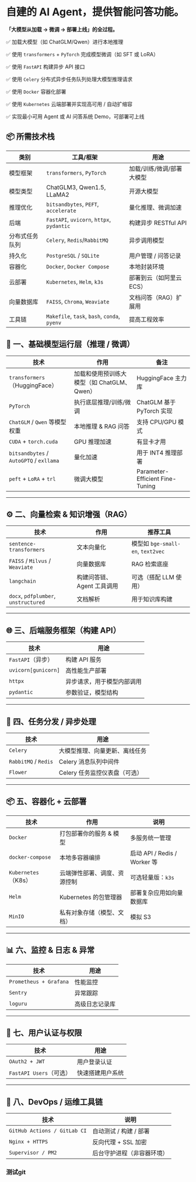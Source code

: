 # 自建的 AI Agent，提供智能问答功能。

**「大模型从加载 → 微调 → 部署上线」的全过程。**

✅ 加载大模型（如 ChatGLM/Qwen）进行本地推理

✅ 使用 `transformers` + `PyTorch` 完成模型微调（如 SFT 或 LoRA）

✅ 使用 `FastAPI` 构建异步 API 接口

✅ 使用 `Celery` 分布式异步任务队列处理大模型推理请求

✅ 使用 `Docker` 容器化部署

✅ 使用 `Kubernetes` 云端部署并实现高可用 / 自动扩缩容

✅ 实现最小可用 Agent 或 AI 问答系统 Demo，可部署可上线



## 📦 所需技术栈

| 类别           | 工具/框架                                    | 用途                      |
| -------------- | -------------------------------------------- | ------------------------- |
| 模型框架       | `transformers`, `PyTorch`                    | 加载/训练/微调/部署大模型 |
| 模型类型       | ChatGLM3, Qwen1.5, LLaMA2                    | 开源大模型                |
| 推理优化       | `bitsandbytes`, `PEFT`, `accelerate`         | 量化推理、微调加速        |
| 后端           | `FastAPI`, `uvicorn`, `httpx`, `pydantic`    | 构建异步 RESTful API      |
| 分布式任务队列 | `Celery`, `Redis`/`RabbitMQ`                 | 异步调用模型              |
| 持久化         | `PostgreSQL` / `SQLite`                      | 用户管理 / 问答记录       |
| 容器化         | `Docker`, `Docker Compose`                   | 本地封装环境              |
| 云部署         | `Kubernetes`, `Helm`, `k3s`                  | 部署到云（如阿里云ECS）   |
| 向量数据库     | `FAISS`, `Chroma`, `Weaviate`                | 文档问答（RAG）扩展用     |
| 工具链         | `Makefile`, `task`, `bash`, `conda`, `pyenv` | 提高工程效率              |


## 🧱 一、基础模型运行层（推理 / 微调）

| 技术                                    | 作用                                       | 备注                            |
| --------------------------------------- | ------------------------------------------ | ------------------------------- |
| `transformers`（HuggingFace）           | 加载和使用预训练大模型（如 ChatGLM、Qwen） | HuggingFace 主力库              |
| `PyTorch`                               | 执行底层推理/训练/微调                     | ChatGLM 基于 PyTorch 实现       |
| `ChatGLM` / `Qwen` 等模型权重           | 本地推理 & RAG 问答                        | 支持 CPU/GPU 模式               |
| `CUDA` + `torch.cuda`                   | GPU 推理加速                               | 有显卡才用                      |
| `bitsandbytes` / `AutoGPTQ` / `exllama` | 量化加速                                   | 用于 INT4 推理部署              |
| `peft` + `LoRA` + `trl`                 | 微调大模型                                 | Parameter-Efficient Fine-Tuning |

------

## ⚙️ 二、向量检索 & 知识增强（RAG）

| 技术                                 | 作用                       | 推荐工具                          |
| ------------------------------------ | -------------------------- | --------------------------------- |
| `sentence-transformers`              | 文本向量化                 | 模型如 `bge-small-en`, `text2vec` |
| `FAISS` / `Milvus` / `Weaviate`      | 向量数据库                 | RAG 检索底座                      |
| `langchain`                          | 构建问答链、Agent 工具调用 | 可选（搭配 LLM 使用）             |
| `docx`, `pdfplumber`, `unstructured` | 文档解析                   | 用于知识库构建                    |

------

## 🌐 三、后端服务框架（构建 API）

| 技术                | 用途                       |
| ------------------- | -------------------------- |
| `FastAPI`（异步）   | 构建 API 服务              |
| `uvicorn[gunicorn]` | 高性能生产部署             |
| `httpx`             | 异步请求，用于模型内部调用 |
| `pydantic`          | 参数验证，模型结构         |

------

## 🧵 四、任务分发 / 异步处理

| 技术                 | 用途                           |
| -------------------- | ------------------------------ |
| `Celery`             | 大模型推理、向量更新、离线任务 |
| `RabbitMQ` / `Redis` | Celery 消息队列中间件          |
| `Flower`             | Celery 任务监控仪表盘（可选）  |

------

## 📦 五、容器化 + 云部署

| 技术                | 作用                         | 说明                         |
| ------------------- | ---------------------------- | ---------------------------- |
| `Docker`            | 打包部署你的服务 & 模型      | 多服务统一管理               |
| `docker-compose`    | 本地多容器编排               | 启动 API / Redis / Worker 等 |
| `Kubernetes`（K8s） | 云端弹性部署、调度、资源控制 | 可选轻量版：`k3s`            |
| `Helm`              | Kubernetes 的包管理器        | 部署复杂应用如向量数据库     |
| `MinIO`             | 私有对象存储（模型、文档）   | 模拟 S3                      |

------

## 📊 六、监控 & 日志 & 异常

| 技术                   | 用途           |
| ---------------------- | -------------- |
| `Prometheus + Grafana` | 性能监控       |
| `Sentry`               | 异常跟踪       |
| `loguru`               | 高级日志记录库 |

------

## 🔐 七、用户认证与权限

| 技术                    | 用途             |
| ----------------------- | ---------------- |
| `OAuth2 + JWT`          | 用户登录认证     |
| `FastAPI Users`（可选） | 快速搭建用户系统 |

------

## 🎯 八、DevOps / 运维工具链

| 技术                         | 说明                       |
| ---------------------------- | -------------------------- |
| `GitHub Actions / GitLab CI` | 自动测试 / 构建 / 部署     |
| `Nginx + HTTPS`              | 反向代理 + SSL 加密        |
| `Supervisor / PM2`           | 后台守护进程（非容器环境） |


### 测试git
